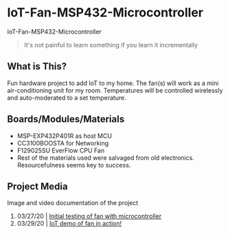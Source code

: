 
# IoT-Fan-MSP432-Microcontroller

IoT-Fan-MSP432-Microcontroller


> It's not painful to learn something if you learn it incrementally

## What is This?
Fun hardware project to add IoT to my home. The fan(s) will work as a mini air-conditioning unit for my room. Temperatures will be controlled wirelessly and auto-moderated to a set temperature.
  

## Boards/Modules/Materials
* MSP-EXP432P401R as host MCU
* CC3100BOOSTA for Networking
* F129025SU EverFlow CPU Fan
* Rest of the materials used were salvaged from old electronics. Resourcefulness seems key to success.


  

## Project Media
Image and video documentation of the project
1. 03/27/20 | [Initial testing of fan with microcontroller](https://drive.google.com/open?id=1aErznDGxc37kegJEmiuN9DqmkNnBB8ls)
2. 03/29/20 | [IoT demo of fan in action!](https://drive.google.com/file/d/1mwETd88lckiAC4fuZD4t77jEMlbdcw1n/view?usp=sharing)